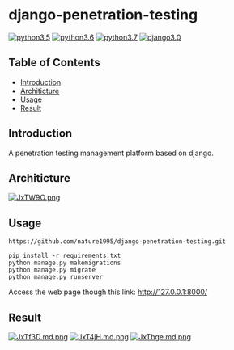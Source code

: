 # django-penetration-testing

[![python3.5](https://img.shields.io/badge/python-3.5-blue.svg)](https://www.python.org/downloads/)
[![python3.6](https://img.shields.io/badge/python-3.6-brightgreen.svg)](https://www.python.org/downloads/)
[![python3.7](https://img.shields.io/badge/python-3.7-orange.svg)](https://www.python.org/downloads/)
[![django3.0](https://img.shields.io/badge/django-3.0.0-green.svg)](https://www.djangoproject.com/download/)

## Table of Contents

- [Introduction](#introduction)
- [Architicture](#architicture)
- [Usage](#usage)
- [Result](#result)

## Introduction  
A penetration testing management platform based on django.

## Architicture
[![JxTW9O.png](https://s1.ax1x.com/2020/05/03/JxTW9O.png)](https://imgchr.com/i/JxTW9O)

## Usage
```
https://github.com/nature1995/django-penetration-testing.git
```
```
pip install -r requirements.txt
python manage.py makemigrations
python manage.py migrate
python manage.py runserver
```
Access the web page though this link: http://127.0.0.1:8000/

## Result
[![JxTf3D.md.png](https://s1.ax1x.com/2020/05/03/JxTf3D.md.png)](https://imgchr.com/i/JxTf3D)
[![JxT4jH.md.png](https://s1.ax1x.com/2020/05/03/JxT4jH.md.png)](https://imgchr.com/i/JxT4jH)
[![JxThge.md.png](https://s1.ax1x.com/2020/05/03/JxThge.md.png)](https://imgchr.com/i/JxThge)
